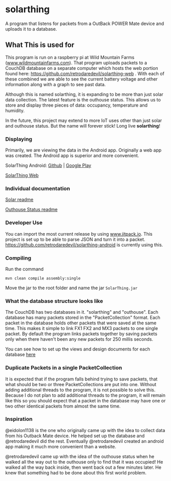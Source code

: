 # solarthing
A program that listens for packets from a OutBack POWER Mate device and uploads it to a database.
## What This is used for
This program is run on a raspberry pi at Wild Mountain Farms (www.wildmountainfarms.com).
That program uploads packets to a CouchDB database on a separate computer which hosts the web portion
found here: https://github.com/retrodaredevil/solarthing-web . With each of these combined we are able
to see the current battery voltage and other information along with a graph to see past data.

Although this is named solarthing, it is expanding to be more than just solar data collection. The latest feature is
the outhouse status. This allows us to store and display three pieces of data: occupancy,
temperature and humidity.

In the future, this project may extend to more IoT uses other than just solar and outhouse status. But the name will
forever stick! Long live <strong>solarthing</strong>!

### Displaying
Primarily, we are viewing the data in the Android app. Originally a web app was created. The Android app is superior 
and more convenient.

SolarThing Android: [Github](https://github.com/retrodaredevil/solarthing-android)
|
[Google Play](https://play.google.com/store/apps/details?id=me.retrodaredevil.solarthing.android)

[SolarThing Web](https://github.com/retrodaredevil/solarthing-web)
### Individual documentation
[Solar readme](solar/README.md)

[Outhouse Status readme](outhouse/README.md)

### Developer Use
You can import the most current release by using www.jitpack.io. This project is set up to be able to parse JSON
and turn it into a packet. https://github.com/retrodaredevil/solarthing-android is currently using this.

### Compiling
Run the command
```
mvn clean compile assembly:single
```
Move the jar to the root folder and name the jar `SolarThing.jar`


### What the database structure looks like
The CouchDB has two databases in it. "solarthing" and "outhouse". Each database has many packets stored in the
"PacketCollection" format. Each packet in the database holds other packets that were saved at the same time. This makes
it simple to link FX1 FX2 and MX3 packets to one single packet. By default the program links packets together by saving
packets only when there haven't been any new packets for 250 millis seconds.

You can see how to set up the views and design documents for each database [here](couchdb.md)

### Duplicate Packets in a single PacketCollection
It is expected that if the program falls behind trying to save packets, that what should be two or three PacketCollections
are put into one. Without adding additional threads to the program, it is not possible to solve this. Because I do not
plan to add additional threads to the program, it will remain like this so you should expect that a packet in the database
may have one or two other identical packets from almost the same time.

### Inspiration
@eidolon1138 is the one who originally came up with the idea to collect data from his Outback Mate device. He helped
set up the database and @retrodaredevil did the rest. Eventually @retrodaredevil created an android app making it much
more convenient than a website.

@retrodaredevil came up with the idea of the outhouse status when he walked all the way out to the outhouse only to find
that it was occupied! He walked all the way back inside, then went back out a few minutes later. He knew that something
had to be done about this first world problem.
